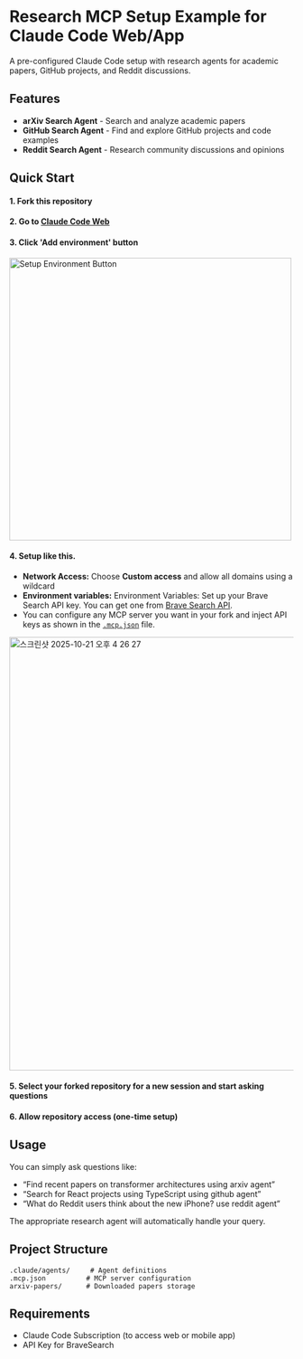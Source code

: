 # Research MCP Setup Example for Claude Code Web/App

A pre-configured Claude Code setup with research agents for academic papers, GitHub projects, and Reddit discussions.

## Features

- **arXiv Search Agent** - Search and analyze academic papers
- **GitHub Search Agent** - Find and explore GitHub projects and code examples
- **Reddit Search Agent** - Research community discussions and opinions

## Quick Start
#### 1. Fork this repository
#### 2. Go to [Claude Code Web](https://claude.ai/code)  

#### 3. Click 'Add environment' button  
<img width="500" alt="Setup Environment Button" src="https://github.com/user-attachments/assets/a931f3b6-4b51-4908-b3a4-412c9e455ff6" />

#### 4. Setup like this.
- **Network Access:** Choose **Custom access** and allow all domains using a wildcard
- **Environment variables:** Environment Variables: Set up your Brave Search API key. You can get one from [Brave Search API](https://brave.com/search/api/).
- You can configure any MCP server you want in your fork and inject API keys as shown in the [`.mcp.json`](/.mcp.json) file.
<img width="520" height="767" alt="스크린샷 2025-10-21 오후 4 26 27" src="https://github.com/user-attachments/assets/443754cf-57d1-4b92-b6a2-e139f286f581" />  

#### 5. Select your forked repository for a new session and start asking questions
#### 6. Allow repository access (one-time setup)

## Usage

You can simply ask questions like:
- “Find recent papers on transformer architectures using arxiv agent”
- “Search for React projects using TypeScript using github agent”
- “What do Reddit users think about the new iPhone? use reddit agent”

The appropriate research agent will automatically handle your query.

## Project Structure

```
.claude/agents/     # Agent definitions
.mcp.json          # MCP server configuration
arxiv-papers/      # Downloaded papers storage
```

## Requirements

- Claude Code Subscription (to access web or mobile app)
- API Key for BraveSearch

